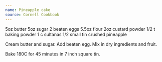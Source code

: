 ```yaml
---
name: Pineapple cake
source: Cornell Cookbook
---
```


5oz butter
5oz sugar
2 beaten eggs
5.5oz flour
2oz custard powder
1/2 t baking powder
1 c sultanas
1/2 small tin crushed pineapple

Cream butter and sugar.  Add beaten egg.  Mix in dry ingredients and fruit.

Bake 180C for 45 minutes in 7 inch square tin.

